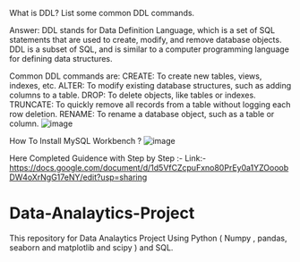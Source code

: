What is DDL? List some common DDL commands.

Answer: DDL stands for Data Definition Language, which is a set of SQL statements that are used to create, modify, and remove database objects. DDL is a subset of SQL, and is similar to a computer programming language for defining data structures.

Common DDL commands are:
CREATE: To create new tables, views, indexes, etc.
ALTER: To modify existing database structures, such as adding columns to a table.
DROP: To delete objects, like tables or indexes.
TRUNCATE: To quickly remove all records from a table without logging each row deletion.
RENAME: To rename a database object, such as a table or column.
![image](https://github.com/user-attachments/assets/e2574623-f50e-4183-9134-47bb29e9f5cc)



How To Install MySQL Workbench ?
![image](https://github.com/user-attachments/assets/38afa3de-b2f2-4a82-92f7-855a62f101cf)

Here Completed Guidence with Step by Step :-
Link:- https://docs.google.com/document/d/1d5VfCZcpuFxno80PrEy0a1YZOooobDW4oXrNgG17eNY/edit?usp=sharing

# Data-Analaytics-Project
This repository for Data Analaytics Project Using Python ( Numpy , pandas, seaborn and matplotlib and scipy ) and SQL.
